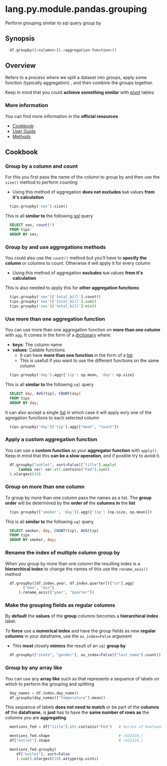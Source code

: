 # lang.py.module.pandas.grouping

Perform grouping similar to sql query group by

## Synopsis

```py
  df.groupby([<columns>]).<aggregation-function>()
```

## Overview

Refers to a process where we split a dataset into groups, apply some function
(typically aggregation) , and then combine the groups together.

Keep in mind that you could **achieve something similar** with
[pivot](./spn7.md) tables

### More information

You can find more information in the **official resources**

- [Cookbook](https://pandas.pydata.org/pandas-docs/stable/user_guide/cookbook.html#cookbook-grouping)
- [User Guide](https://pandas.pydata.org/pandas-docs/stable/user_guide/groupby.html)
- [Methods](https://pandas.pydata.org/pandas-docs/stable/reference/groupby.html)

## Cookbook

### Group by a column and count

For this you first pass the name of the column to group by and then use the
`size()` method to perform counting

- Using this method of aggregation **does not excludes** `NaN` values **from
  it's calculation**

```py
  tips.groupby('sex').size()
```

This is all **similar to** the following [sql](./6mxs.md) query

```sql
  SELECT sex, count(*)
  FROM tips
  GROUP BY sex;
```

### Group by and use aggregations methods

You could also use the `count()` method but you'll have to **specify the column**
or columns to count. Otherwise it will apply it for every column

- Using this method of aggregation **excludes** `NaN` values **from it's calculation**

This is also needed to apply this for **other aggregation functions**:

```py
  tips.groupby('sex')['total_bill'].count()
  tips.groupby('sex')['total_bill'].sum()
  tips.groupby('sex')['total_bill'].min()
```

### Use more than one aggregation function

You can use more than one aggregation function on **more than one column** with
`agg`. It comes in the form of a [dictionary](./0loj.md) where:

- **keys**: The column name
- **values**: Calable functions
  - It can have **more than one function** in the form of a [list](./7cxo.md)
  - This is usefull if you want to use the different functions on the same column

```py
  tips.groupby('day').agg({'tip': np.mean, 'day': np.size}
```

This is all **similar to** the following `sql` query

```sql
  SELECT day, AVG(tip), COUNT(day)
  FROM tips
  GROUP BY day;
```

It can also accept a single [list](./7cxo.md) in which case it will apply evry
one of the agregation functions to each selected column

```py
  tips.groupby('day')['tip'].agg(["mean", "count"])
```

### Apply a custom aggregation function

You can use a **custom function** as your **aggregator function** with
`apply()`. Keep in mind that this **can be a slow operation**, and if posible
try to avoid it.

```py
  df.groupby("outlet", sort=False)["title"].apply(
      lambda ser: ser.str.contains("Fed").sum()
  ).nlargest(10)
```

### Group on more than one column

To group by more than one column pass the names as a list. The **group order**
will be determined by the **order of** the **columns in** the **list**

```py
  tips.groupby(['smoker', 'day']).agg({'tip': [np.size, np.mean]})
```

This is all **similar to** the following `sql` query

```sql
  SELECT smoker, day, COUNT(tip), AVG(tip)
  FROM tips
  GROUP BY smoker, day;
```

### Rename the index of multiple column group by

When you group by more than one column the resulting index is a **hierarchical
index** to change the names of this use the `rename_axis()` method

```py
  df.groupby([df.index.year, df.index.quarter])["co"].agg(
        ["max", "min"]
      ).rename_axis(["year", "quarter"])
```

### Make the grouping fields as regular columns

By **default** the **values** of the **group** columns becomes a **hierarchical index**
label.

To **force** use a **numerical index** and have the group fields as new
**regular columns** in your dataframe, use the `as_index=False` argument

- This **most** closely **mimics** the result of an `sql` **group by**

```py
  df.groupby(["state", "gender"], as_index=False)["last_name"].count()
```

### Group by any array like

You can use any **array like** such as that represents a sequence of labels on
which to perform the grouping and splitting

```py
  day_names = df.index.day_name()
  df.groupby(day_names)["Temperature"].mean()
```

This sequence of labels **does not need to match** or be part of the **columns
of** the **dataframe**, is **just** has to have the **same number of rows as**
the columns you are **aggregating**

```py
  mentions_fed = df["title"].str.contains("Fed")   # Series of booleans

  mentions_fed.shape                               # (422419,)
  df["outlet"].shape                               # (422419,)

  mentions_fed.groupby(
     df["outlet"], sort=False
     ).sum().nlargest(10).astype(np.uintc)
```
